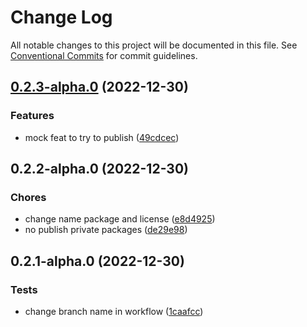 # Change Log

All notable changes to this project will be documented in this file.
See [Conventional Commits](https://conventionalcommits.org) for commit guidelines.

## [0.2.3-alpha.0](https://github.com/Yokaito/kurs/compare/v0.2.2-alpha.0...v0.2.3-alpha.0) (2022-12-30)

### Features

- mock feat to try to publish ([49cdcec](https://github.com/Yokaito/kurs/commit/49cdcecd743ed23d76dc81abf39d4673d2dbcb07))

## 0.2.2-alpha.0 (2022-12-30)

### Chores

- change name package and license ([e8d4925](https://github.com/Yokaito/kurs/commit/e8d492515c05f8069aa5d5ae569571b3c127be9d))
- no publish private packages ([de29e98](https://github.com/Yokaito/kurs/commit/de29e9809d49e66ef008c650d872675f45d54bc3))

## 0.2.1-alpha.0 (2022-12-30)

### Tests

- change branch name in workflow ([1caafcc](https://github.com/Yokaito/kurs/commit/1caafcc7068ece8e3793bf0e61071855dc6813ee))
